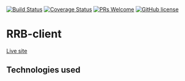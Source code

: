 [![Build Status](https://travis-ci.org/RowdyRuffBoysINC/RRB-client.svg?branch=master)](https://travis-ci.org/RowdyRuffBoysINC/RRB-client)
[![Coverage Status](https://coveralls.io/repos/github/RowdyRuffBoysINC/RRB-client/badge.svg?branch=master)](https://coveralls.io/github/RowdyRuffBoysINC/RRB-client?branch=master)
[![PRs Welcome](https://img.shields.io/badge/PRs-welcome-brightgreen.svg?style=flat-square)](https://github.com/RowdyRuffBoysINC/RRB-client/pull/new/master)
[![GitHub license](https://img.shields.io/badge/license-MIT-blue.svg?style=flat-square)](https://github.com/RowdyRuffBoysINC/RRB-client/blob/master/LICENSE)
# RRB-client
[Live site](https://pedantic-hugle-28c554.netlify.com/)

## Technologies used